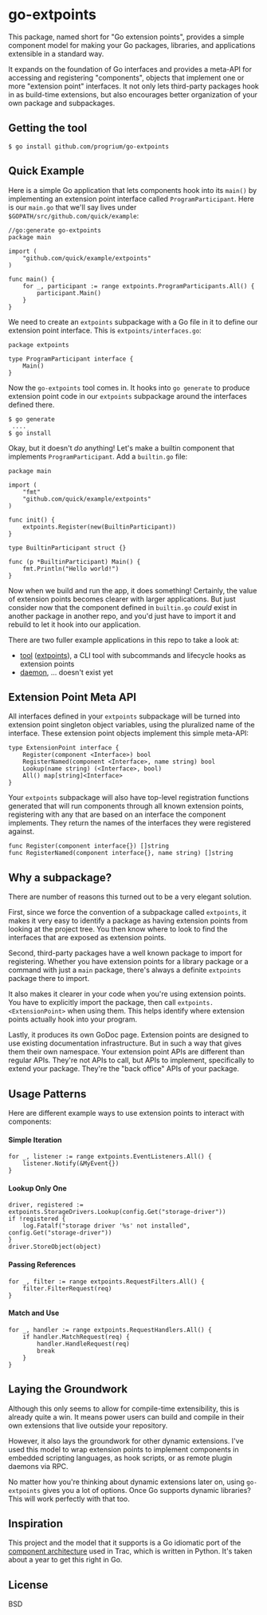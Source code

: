 # go-extpoints

This package, named short for "Go extension points", provides a simple component model for making your Go packages, libraries, and applications extensible in a standard way. 

It expands on the foundation of Go interfaces and provides a meta-API for accessing and registering "components", objects that implement one or more "extension point" interfaces. It not only lets third-party packages hook in as build-time extensions, but also encourages better organization of your own package and subpackages. 

## Getting the tool

	$ go install github.com/progrium/go-extpoints

## Quick Example

Here is a simple Go application that lets components hook into its `main()` by implementing an extension point interface called `ProgramParticipant`. Here is our `main.go` that we'll say lives under `$GOPATH/src/github.com/quick/example`:

```
//go:generate go-extpoints
package main

import (
	"github.com/quick/example/extpoints"
)

func main() {
	for _, participant := range extpoints.ProgramParticipants.All() {
		participant.Main()
	}
}
```

We need to create an `extpoints` subpackage with a Go file in it to define our extension point interface. This is `extpoints/interfaces.go`:

```
package extpoints

type ProgramParticipant interface {
	Main()
}
```

Now the `go-extpoints` tool comes in. It hooks into `go generate` to produce extension point code in our `extpoints` subpackage around the interfaces defined there.

	$ go generate
	 ....
	$ go install

Okay, but it doesn't *do* anything! Let's make a builtin component that implements `ProgramParticipant`. Add a `builtin.go` file:

```
package main

import (
	"fmt"
	"github.com/quick/example/extpoints"
)

func init() {
	extpoints.Register(new(BuiltinParticipant))
}

type BuiltinParticipant struct {}

func (p *BuiltinParticipant) Main() {
	fmt.Println("Hello world!")
}
```

Now when we build and run the app, it does something! Certainly, the value of extension points becomes clearer with larger applications. But just consider now that the component defined in `builtin.go` *could* exist in another package in another repo, and you'd just have to import it and rebuild to let it hook into our application.

There are two fuller example applications in this repo to take a look at:

 * [tool](https://github.com/progrium/go-extpoints/tree/master/examples/tool) ([extpoints](http://godoc.org/github.com/progrium/go-extpoints/examples/tool/extpoints)), a CLI tool with subcommands and lifecycle hooks as extension points
 * [daemon](https://github.com/progrium/go-extpoints/tree/master/examples/daemon), ... doesn't exist yet

## Extension Point Meta API

All interfaces defined in your `extpoints` subpackage will be turned into extension point singleton object variables, using the pluralized name of the interface. These extension point objects implement this simple meta-API:

```
type ExtensionPoint interface {
	Register(component <Interface>) bool
	RegisterNamed(component <Interface>, name string) bool
	Lookup(name string) (<Interface>, bool)
	All() map[string]<Interface>
}
```

Your `extpoints` subpackage will also have top-level registration functions generated that will run components through all known extension points, registering with any that are based on an interface the component implements. They return the names of the interfaces they were registered against.

```
func Register(component interface{}) []string
func RegisterNamed(component interface{}, name string) []string
```

## Why a subpackage?

There are number of reasons this turned out to be a very elegant solution. 

First, since we force the convention of a subpackage called `extpoints`, it makes it very easy to identify a package as having extension points from looking at the project tree. You then know where to look to find the interfaces that are exposed as extension points.

Second, third-party packages have a well known package to import for registering. Whether you have extension points for a library package or a command with just a `main` package, there's always a definite `extpoints` package there to import.

It also makes it clearer in your code when you're using extension points. You have to explicitly import the package, then call `extpoints.<ExtensionPoint>` when using them. This helps identify where extension points actually hook into your program.

Lastly, it produces its own GoDoc page. Extension points are designed to use existing documentation infrastructure. But in such a way that gives them their own namespace. Your extension point APIs are different than regular APIs. They're not APIs to call, but APIs to implement, specifically to extend your package. They're the "back office" APIs of your package.

## Usage Patterns

Here are different example ways to use extension points to interact with components:

#### Simple Iteration
```
for _, listener := range extpoints.EventListeners.All() {
	listener.Notify(&MyEvent{})
}
```

#### Lookup Only One
```
driver, registered := extpoints.StorageDrivers.Lookup(config.Get("storage-driver"))
if !registered {
	log.Fatalf("storage driver '%s' not installed", config.Get("storage-driver"))
}
driver.StoreObject(object)
```

#### Passing References
```
for _, filter := range extpoints.RequestFilters.All() {
	filter.FilterRequest(req)
}
```

#### Match and Use
```
for _, handler := range extpoints.RequestHandlers.All() {
	if handler.MatchRequest(req) {
		handler.HandleRequest(req)
		break
	}
}
```

## Laying the Groundwork

Although this only seems to allow for compile-time extensibility, this is already quite a win. It means power users can build and compile in their own extensions that live outside your repository. 

However, it also lays the groundwork for other dynamic extensions. I've used this model to wrap extension points to implement components in embedded scripting languages, as hook scripts, or as remote plugin daemons via RPC. 

No matter how you're thinking about dynamic extensions later on, using `go-extpoints` gives you a lot of options. Once Go supports dynamic libraries? This will work perfectly with that too.

## Inspiration

This project and the model that it supports is a Go idiomatic port of the [component architecture](http://trac.edgewall.org/wiki/TracDev/ComponentArchitecture) used in Trac, which is written in Python. It's taken about a year to get this right in Go.

## License

BSD